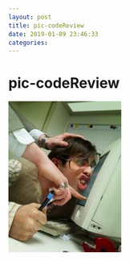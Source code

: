 ```yaml
--- 
layout: post 
title: pic-codeReview 
date: 2019-01-09 23:46:33 
categories:   
---
```

# pic-codeReview
![](/images/20190109234305933_2039800310.png)
